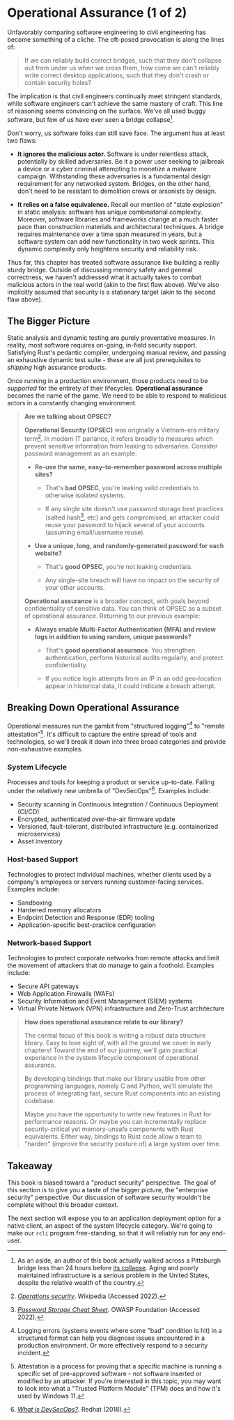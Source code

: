 <meta name="title" content="High Assurance Rust">
<meta name="description" content="Developing Secure and Robust Software">
<meta property="og:title" content="High Assurance Rust">
<meta property="og:description" content="Developing Secure and Robust Software">
<meta property="og:type" content="article">
<meta property="og:url" content="https://highassurance.rs/">
<meta property="og:image" content="https://highassurance.rs/img/har_logo_social.png">
<meta name="twitter:title" content="High Assurance Rust">
<meta name="twitter:description" content="Developing Secure and Robust Software">
<meta name="twitter:url" content="https://highassurance.rs/">
<meta name="twitter:card" content="summary_large_image">
<meta name="twitter:image" content="https://highassurance.rs/img/har_logo_social.png">


# Operational Assurance (1 of 2)

Unfavorably comparing software engineering to civil engineering has become something of a cliche.
The oft-posed provocation is along the lines of:

> If we can reliably build correct bridges, such that they don't collapse out from under us when we cross them, how come we can't reliably write correct desktop applications, such that they don't crash or contain security holes?

The implication is that civil engineers continually meet stringent standards, while software engineers can't achieve the same mastery of craft.
This line of reasoning seems convincing on the surface.
We've all used buggy software, but few of us have ever seen a bridge collapse[^PGH].

Don't worry, us software folks can still save face.
The argument has at least two flaws:

* **It ignores the malicious actor.** Software is under relentless attack, potentially by skilled adversaries. Be it a power user seeking to jailbreak a device or a cyber criminal attempting to monetize a malware campaign. Withstanding these adversaries is a fundamental design requirement for any networked system. Bridges, on the other hand, don't need to be resistant to demolition crews or arsonists by design.

* **It relies on a false equivalence.** Recall our mention of "state explosion" in static analysis: software has unique combinatorial complexity. Moreover, software libraries and frameworks change at a much faster pace than construction materials and architectural techniques. A bridge requires maintenance over a time span measured in years, but a software system can add new functionality in two week sprints. This dynamic complexity only heightens security and reliability risk.

Thus far, this chapter has treated software assurance like building a really sturdy bridge.
Outside of discussing memory safety and general correctness, we haven't addressed what it actually takes to combat malicious actors in the real world (akin to the first flaw above).
We've also implicitly assumed that security is a stationary target (akin to the second flaw above).

## The Bigger Picture

Static analysis and dynamic testing are purely preventative measures.
In reality, most software requires on-going, in-field security support.
Satisfying Rust's pedantic compiler, undergoing manual review, and passing an exhaustive dynamic test suite - these are all just prerequisites to *shipping* high assurance products.

Once running in a production environment, those products need to be *supported* for the entirety of their lifecycles.
**Operational assurance** becomes the name of the game.
We need to be able to respond to malicious actors in a constantly changing environment.

> **Are we talking about OPSEC?**
>
> **Operational Security (OPSEC)** was originally a Vietnam-era military term[^OpSec].
> In modern IT parlance, it refers broadly to measures which prevent sensitive information from leaking to adversaries.
> Consider password management as an example:
>
> * **Re-use the same, easy-to-remember password across multiple sites?**
>
>    * That's **bad OPSEC**, you're leaking valid credentials to otherwise isolated systems.
>
>    * If any single site doesn't use password storage best practices (salted hash[^PassCheat], etc) and gets compromised, an attacker could reuse your password to hijack several of your accounts (assuming email/username reuse).
>
> * **Use a unique, long, and randomly-generated password for each website?**
>
>   * That's **good OPSEC**, you're not leaking credentials.
>
>   * Any single-site breach will have no impact on the security of your other accounts.
>
> **Operational assurance** is a broader concept, with goals beyond confidentiality of sensitive data.
> You can think of OPSEC as a subset of operational assurance.
> Returning to our previous example:
>
> * **Always enable Multi-Factor Authentication (MFA) and review logs in addition to using random, unique passwords?**
>
>   * That's **good operational assurance**. You strengthen authentication, perform historical audits regularly, and protect confidentiality.
>
>   * If you notice login attempts from an IP in an odd geo-location appear in historical data, it could indicate a breach attempt.
>

## Breaking Down Operational Assurance

Operational measures run the gambit from "structured logging"[^Log] to "remote attestation"[^RemoteAttest].
It's difficult to capture the entire spread of tools and technologies, so we'll break it down into three broad categories and provide non-exhaustive examples.

### System Lifecycle

Processes and tools for keeping a product or service up-to-date.
Falling under the relatively new umbrella of "DevSecOps"[^DevSecOps].
Examples include:

* Security scanning in Continuous Integration / Continuous Deployment (CI/CD)
* Encrypted, authenticated over-the-air firmware update
* Versioned, fault-tolerant, distributed infrastructure (e.g. containerized microservices)
* Asset inventory

### Host-based Support

Technologies to protect individual machines, whether clients used by a company's employees or servers running customer-facing services.
Examples include:

* Sandboxing
* Hardened memory allocators
* Endpoint Detection and Response (EDR) tooling
* Application-specific best-practice configuration

### Network-based Support

Technologies to protect corporate networks from remote attacks and limit the movement of attackers that do manage to gain a foothold.
Examples include:

* Secure API gateways
* Web Application Firewalls (WAFs)
* Security Information and Event Management (SIEM) systems
* Virtual Private Network (VPN) infrastructure and Zero-Trust architecture

> **How does operational assurance relate to our library?**
>
> The central focus of this book is writing a robust data structure library.
> Easy to lose sight of, with all the ground we cover in early chapters!
> Toward the end of our journey, we'll gain practical experience in the system lifecycle component of operational assurance.
>
> By developing bindings that make our library usable from other programming languages, namely C and Python, we'll simulate the process of integrating fast, secure Rust components into an existing codebase.
>
> Maybe you have the opportunity to write new features in Rust for performance reasons.
> Or maybe you can incrementally replace security-critical yet memory-unsafe components with Rust equivalents.
> Either way, bindings to Rust code allow a team to "harden" (improve the security posture of) a large system over time.

## Takeaway

This book is biased toward a "product security" perspective.
The goal of this section is to give you a taste of the bigger picture, the "enterprise security" perspective.
Our discussion of software security wouldn't be complete without this broader context.

The next section will expose you to an application deployment option for a native client, an aspect of the system lifecycle category.
We're going to make our `rcli` program free-standing, so that it will reliably run for any end-user.

[^PGH]: As an aside, an author of this book actually walked across a Pittsburgh bridge less than 24 hours before [its collapse](https://web.archive.org/web/20220131022216/https://www.nytimes.com/2022/01/28/us/pittsburgh-bridge-collapse-biden.html). Aging and poorly maintained infrastructure is a serious problem in the United States, despite the relative wealth of the country.

[^OpSec]: [*Operations security*](https://en.wikipedia.org/wiki/Operations_security). Wikipedia (Accessed 2022).

[^PassCheat]: [*Password Storage Cheat Sheet*](https://cheatsheetseries.owasp.org/cheatsheets/Password_Storage_Cheat_Sheet.html). OWASP Foundation (Accessed 2022).

[^Log]: Logging errors (systems events where some "bad" condition is hit) in a structured format can help you diagnose issues encountered in a production environment. Or more effectively respond to a security incident.

[^RemoteAttest]: Attestation is a process for proving that a specific machine is running a specific set of pre-approved software - not software inserted or modified by an attacker. If you're interested in this topic, you may want to look into what a "Trusted Platform Module" (TPM) does and how it's used by Windows 11.

[^DevSecOps]: [*What is DevSecOps?*](https://www.redhat.com/en/topics/devops/what-is-devsecops). Redhat (2018).
